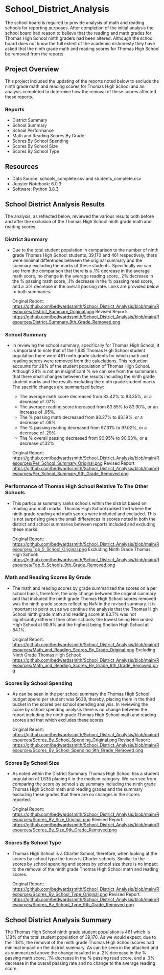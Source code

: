 # School_District_Analysis
The school board is required to provide analysis of math and reading schools for reporting purposes.  After completion of the initial analysis the school board had reason to believe that the reading and math grades for Thomas High School ninth graders had been altered.  Although the school board does not know the full extent of the academic dishonesty they have asked that the ninth grade math and reading scores for Thomas High School be removed from the reports.


## Project Overview
This project included the updating of the reports noted below to exclude the ninth grade math and reading scores for Thomas High School and an analysis completed to determine how the removal of these scores affected these reports.

### Reports
* District Summary 
* School Summary
* School Performance
* Math and Reading Scores By Grade
* Scores By School Spending
* Scores By School Size
* Scores By School Type


## Resources
* Data Source: schools_complete.csv and students_complete.csv
* Jupyter Notebook: 6.0.3
* Software: Python 3.8.3

## School District Analysis Results
The analysis, as reflected below, reviewed the various results both before and after the exclusion of the Thomas High School ninth grade math and reading scores.

### District Summary
* Due to the total student population in comparison to the number of ninth grade Thomas High School students, 39,170 and 461 respectively, there were minimal differences between the original summary and the summary excluding the marks of these students.  Specifically we can see from the comparison that there is a .1% decrease in the average math score, no change in the average reading score, .2% decrease in the % passing math score, .1% decrease in the % passing read score, and a .3% decrease in the overall passing rate.  Links are provided below to both summaries.

  Original Report:
  https://github.com/bedwardssmith/School_District_Analysis/blob/main/Resources/District_Summary_Original.png
  Revised Report: 
  https://github.com/bedwardssmith/School_District_Analysis/blob/main/Resources/District_Summary_9th_Grade_Removed.png

### School Summary
* In reviewing the school summary, specifically for Thomas High School, it is important to note that of the 1,635 Thomas High School student population there were 461 ninth grade students for which math and reading scores were removed from the caluclations.  This reduction accounts for 28% of the student population of Thomas High School.  Although 28% is not an insignificant % we can see from the summaries that there small changes between the results including the ninth grade student marks and the results excluding the ninth grade student marks.  The specific changes are summarized below:

  * The average math score decreased from 83.42% to 83.35%, or a decrease of .07%.  
  * The average reading score increased from 83.85% to 83.90%, or an increase of .05%.
  * The % passing math decreased from 93.27% to 93.19%, or a decrease of .08%
  * The % passing reading decreased from 97.31% to 97.02%, or a decrease of .29%
  * The % overall passing decreased from 90.95% to 90.63%, or a decrease of.32%

  Original Report:  
  https://github.com/bedwardssmith/School_District_Analysis/blob/main/Resources/Per_School_Summary_Original.png
  Revised Report:  
  https://github.com/bedwardssmith/School_District_Analysis/blob/main/Resources/Per_School_Summary_9th_Grade_Removed.png

### Performance of Thomas High School Relative To The Other Schools
* This particular summary ranks schools within the district based on reading and math marks.  Thomas High School ranked 2nd where the ninth grade reading and math scores were included and excluded.  This is not surprising given the small differences in scores noted in both the district and school summaries between reports included and excluding these marks.

  Original Report: 
  https://github.com/bedwardssmith/School_District_Analysis/blob/main/Resources/Top_5_School_Original.png
  Excluding Ninth Grade Thomas High School:  
  https://github.com/bedwardssmith/School_District_Analysis/blob/main/Resources/Top_5_Schools_9th_Grade_Removed.png

### Math and Reading Scores By Grade
* The math and reading scores by grade summarized the scores on a per school basis, therefore, the only change between the original summary and that included the ninth grade Thomas High School scores removed was the ninth grade scores reflecting NaN in the revised summary.  It is important to point out as we continue the analysis that the Thomas High School ninth grade math and reading score at 83.7% was not significantly different then other schools; the lowest being Hernandez High School at 90.9% and the highest being Shelton High School at 84.1%.  

  Original Report:  
  https://github.com/bedwardssmith/School_District_Analysis/blob/main/Resources/Math_and_Reading_Scores_By_Grade_Original.png
  Excluding Ninth Grade Thomas High School: 
  https://github.com/bedwardssmith/School_District_Analysis/blob/main/Resources/Math_and_Reading_Scores_By_Grade_9th_Grade_Removed.png

### Scores By School Spending
* As can be seen in the per school summary the Thomas High School budget spend per student was $638, thereby, placing them in the third bucket in the scores per school spending analysis.  In reviewing the score by school spending analysis there is no change between the report including the ninth grade Thomas High School math and reading scores and that which excludes these scores.

  Original Report:  
  https://github.com/bedwardssmith/School_District_Analysis/blob/main/Resources/Scores_By_School_Spending_Original.png
  Revised Report: 
  https://github.com/bedwardssmith/School_District_Analysis/blob/main/Resources/Scores_By_School_Spending_9th_Grade_Removed.png

### Scores By School Size
* As noted within the District Summary Thomas High School has a student population of 1,635 placing it in the medium category. We can see from comparing the score by school size summary including the ninth grade Thomas High School math and reading grades and the summary excluding these grades that there are no changes in the scores reported.

  Original Report:  
  https://github.com/bedwardssmith/School_District_Analysis/blob/main/Resources/Scores_By_Size_Original.png
  Revised Report: 
  https://github.com/bedwardssmith/School_District_Analysis/blob/main/Resources/Scores_By_Size_9th_Grade_Removed.png

### Scores By School Type
* Thomas High School is a Charter School, therefore, when looking at the scores by school type the focus is Charter schools.  Similiar to the scores by school spending and scores by school size there is no impact to the removal of the ninth grade Thomas High School math and reading scores.

  Original Report:  
  https://github.com/bedwardssmith/School_District_Analysis/blob/main/Resources/Scores_By_School_Type_Original.png
  Revised Report:  
  https://github.com/bedwardssmith/School_District_Analysis/blob/main/Resources/Scores_By_School_Type_9th_Grade_Removed.png
 
 ## School District Analysis Summary
The Thomas High School ninth grade student population is 461 which is 1.18% of the total student population of 39,170.  As we would expect, due to the 1.18%,  the removal of the ninth grade Thomas High School scores had minimal impact on the district summary.  As can be seen in the attached and as summarized above the change resulted in a .2% decrease in the % passing math score, .1% decrease in the % passing read score, and a .3% decrease in the overall passing rate and no change to the average reading score.

 
 
